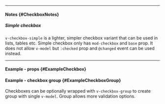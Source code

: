 ___

#### Notes {#CheckboxNotes}

##### Simple checkbox

`v-checkbox-simple` is a lighter, simpler checkbox variant that can be used in lists, tables etc. Simple checkbox only has `mod-checkbox` and `base` prop. It does not allow `v-model` but `:checked` prop and `@changed` event can be used instead.

---

#### Example - props {#ExampleCheckbox}

<example name="ExampleCheckbox"></example>

#### Example - checkbox group {#ExampleCheckboxGroup}

Checkboxes can be optionally wrapped with `v-checkbox-group` to create group with single `v-model`. Group allows more validation options.

<example name="ExampleCheckboxGroup"></example>
